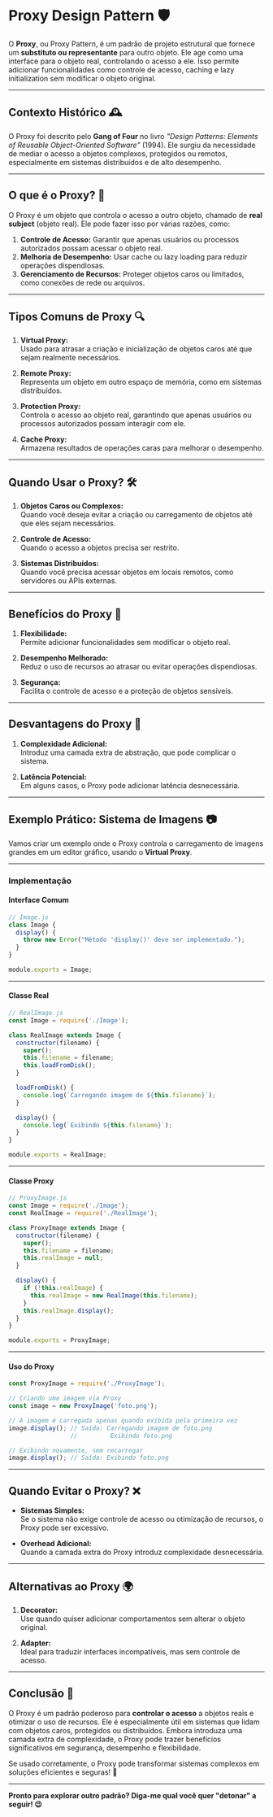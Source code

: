 # Proxy Design Pattern 🛡️

O **Proxy**, ou Proxy Pattern, é um padrão de projeto estrutural que fornece um **substituto ou representante** para outro objeto. Ele age como uma interface para o objeto real, controlando o acesso a ele. Isso permite adicionar funcionalidades como controle de acesso, caching e lazy initialization sem modificar o objeto original.

---

## Contexto Histórico 🕰️

O Proxy foi descrito pelo **Gang of Four** no livro _"Design Patterns: Elements of Reusable Object-Oriented Software"_ (1994). Ele surgiu da necessidade de mediar o acesso a objetos complexos, protegidos ou remotos, especialmente em sistemas distribuídos e de alto desempenho.

---

## O que é o Proxy? 🤔

O Proxy é um objeto que controla o acesso a outro objeto, chamado de **real subject** (objeto real). Ele pode fazer isso por várias razões, como:

1. **Controle de Acesso:** Garantir que apenas usuários ou processos autorizados possam acessar o objeto real.
2. **Melhoria de Desempenho:** Usar cache ou lazy loading para reduzir operações dispendiosas.
3. **Gerenciamento de Recursos:** Proteger objetos caros ou limitados, como conexões de rede ou arquivos.

---

## Tipos Comuns de Proxy 🔍

1. **Virtual Proxy:**  
   Usado para atrasar a criação e inicialização de objetos caros até que sejam realmente necessários.

2. **Remote Proxy:**  
   Representa um objeto em outro espaço de memória, como em sistemas distribuídos.

3. **Protection Proxy:**  
   Controla o acesso ao objeto real, garantindo que apenas usuários ou processos autorizados possam interagir com ele.

4. **Cache Proxy:**  
   Armazena resultados de operações caras para melhorar o desempenho.

---

## Quando Usar o Proxy? 🛠️

1. **Objetos Caros ou Complexos:**  
   Quando você deseja evitar a criação ou carregamento de objetos até que eles sejam necessários.

2. **Controle de Acesso:**  
   Quando o acesso a objetos precisa ser restrito.

3. **Sistemas Distribuídos:**  
   Quando você precisa acessar objetos em locais remotos, como servidores ou APIs externas.

---

## Benefícios do Proxy 🌟

1. **Flexibilidade:**  
   Permite adicionar funcionalidades sem modificar o objeto real.

2. **Desempenho Melhorado:**  
   Reduz o uso de recursos ao atrasar ou evitar operações dispendiosas.

3. **Segurança:**  
   Facilita o controle de acesso e a proteção de objetos sensíveis.

---

## Desvantagens do Proxy 🚨

1. **Complexidade Adicional:**  
   Introduz uma camada extra de abstração, que pode complicar o sistema.

2. **Latência Potencial:**  
   Em alguns casos, o Proxy pode adicionar latência desnecessária.

---

## Exemplo Prático: Sistema de Imagens 📷

Vamos criar um exemplo onde o Proxy controla o carregamento de imagens grandes em um editor gráfico, usando o **Virtual Proxy**.

---

### Implementação

#### **Interface Comum**

```javascript
// Image.js
class Image {
  display() {
    throw new Error("Método 'display()' deve ser implementado.");
  }
}

module.exports = Image;
```

---

#### **Classe Real**

```javascript
// RealImage.js
const Image = require('./Image');

class RealImage extends Image {
  constructor(filename) {
    super();
    this.filename = filename;
    this.loadFromDisk();
  }

  loadFromDisk() {
    console.log(`Carregando imagem de ${this.filename}`);
  }

  display() {
    console.log(`Exibindo ${this.filename}`);
  }
}

module.exports = RealImage;
```

---

#### **Classe Proxy**

```javascript
// ProxyImage.js
const Image = require('./Image');
const RealImage = require('./RealImage');

class ProxyImage extends Image {
  constructor(filename) {
    super();
    this.filename = filename;
    this.realImage = null;
  }

  display() {
    if (!this.realImage) {
      this.realImage = new RealImage(this.filename);
    }
    this.realImage.display();
  }
}

module.exports = ProxyImage;
```

---

#### **Uso do Proxy**

```javascript
const ProxyImage = require('./ProxyImage');

// Criando uma imagem via Proxy
const image = new ProxyImage('foto.png');

// A imagem é carregada apenas quando exibida pela primeira vez
image.display(); // Saída: Carregando imagem de foto.png
                 //         Exibindo foto.png

// Exibindo novamente, sem recarregar
image.display(); // Saída: Exibindo foto.png
```

---

## Quando Evitar o Proxy? ❌

- **Sistemas Simples:**  
  Se o sistema não exige controle de acesso ou otimização de recursos, o Proxy pode ser excessivo.

- **Overhead Adicional:**  
  Quando a camada extra do Proxy introduz complexidade desnecessária.

---

## Alternativas ao Proxy 🌍

1. **Decorator:**  
   Use quando quiser adicionar comportamentos sem alterar o objeto original.

2. **Adapter:**  
   Ideal para traduzir interfaces incompatíveis, mas sem controle de acesso.

---

## Conclusão 🎯

O Proxy é um padrão poderoso para **controlar o acesso** a objetos reais e otimizar o uso de recursos. Ele é especialmente útil em sistemas que lidam com objetos caros, protegidos ou distribuídos. Embora introduza uma camada extra de complexidade, o Proxy pode trazer benefícios significativos em segurança, desempenho e flexibilidade.

Se usado corretamente, o Proxy pode transformar sistemas complexos em soluções eficientes e seguras! 🚀

---

**Pronto para explorar outro padrão? Diga-me qual você quer "detonar" a seguir! 😉**
